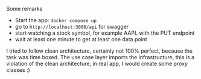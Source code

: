 Some remarks

- Start the app: `docker compose up`
- go to `http://localhost:3000/api` for swagger
- start watching a stock symbol, for example AAPL with the PUT endpoint
- wait at least one minute to get at least one data point

I tried to follow clean architecture, certainly not 100% perfect, because the task was time boxed.
The use case layer imports the infrastructure, this is a violation of the clean architecture,
in real app, I would create some proxy classes :)
